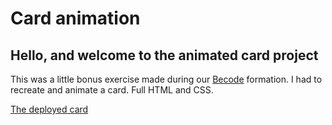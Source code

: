 # Card animation


## Hello, and welcome to the animated card project

This was a little bonus exercise made during our [Becode](https://github.com/becodeorg) formation. I had to recreate and animate a card. Full HTML and CSS.


[The deployed card](https://anonymouse97.github.io/card_animation/)


